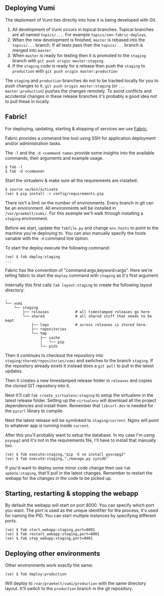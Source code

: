 Deploying Vumi
------------------

The deploment of Vumi ties directly into how it is being developed with Git.

  1.	All development of Vumi occurs in topical branches. Topical	branches 
      are all named `topics/...`. For example `topics/smn-fabric-deploys`.
  2. 	When the new development is finished, `master` is rebased into the
      `topics/...` branch. If all tests pass then the `topics/...` branch is 
      merged into `master`.
  3.  When `master` is ready for testing then it is promoted to the `staging`
      branch with `git push origin master:staging`.
  4.  If the `staging` code is ready for a release then push the `staging` to 
      `production` with `git push origin master:production`

The `staging` and `production` branches do not to be tracked locally for you to
push changes to it, `git push origin master:staging` (or `...
master:production`) pushes the changes remotely. To avoid conflicts and
accidental changes in these release branches it's probably a good idea *not*
to pull these in locally.

Fabric!
-------

For deploying, updating, starting & stopping of services we use [Fabric][fabric].

Fabric provides a command line tool using SSH for application deployment and/or
administration tasks.

The `-l` and the `-d <command name>` provide some insights into the available
commands, their arguments and example usage.

    $ fab -l
    $ fab -d <command> 

Start the virtualenv & make sure all the requirements are installed:

    $ source ve/bin/activate
    (ve) $ pip install -r config/requirements.pip

There isn't a limit on the number of environments. Every branch in git can be an
environment. All environments will be installed in `/var/praekelt/vumi/`.
For this example we'll walk through installing a `staging` environment.

Before we start, update the `fabfile.py` and change `env.hosts` to point to the
machine you're deploying to. You can also manually specify the hosts variable
with the `-H` command line option.

To start the deploy execute the following command:

    (ve) $ fab deploy:staging
    ...

Fabric has the convention of "command:args,keyword=args". Here we're telling
fabric to start the `deploy` command with `staging` as it's first argument.

Internally this first calls `fab layout:staging` to create the following 
layout directory:

    .
    └── vumi
        └── staging
            ├── releases            # all timestamped releases go here
            └── shared              # all shared stuff that needs to be kept
                ├── logs            # across releases is stored here.
                ├── repositories
                └── tmp
                    ├── cache
                    │   └── pip
                    └── pids

Then it continues to checkout the repository into 
`staging/shared/repositories/vumi` and switches to the branch `staging`. 
If the repository already exists it instead does a `git pull` to pull in the 
latest updates.

Then it creates a new timestamped release folder in `releases` and copies the 
cloned GIT repository into it.

Next it'll call `fab create_virtualenv:staging` to setup the virtualenv in the 
latest release folder. Setting up the `virtualenv` will download all the 
project dependencies and install them. Remember that `libcurl-dev` is needed 
for the `pycurl` library to compile.

Next the latest release will be symlinked to `staging/current`. Nginx will 
point to whatever app is running inside `current`.

After this you'll probably want to setup the database. In my case I'm using 
`psyopg2` and it's not in the requirements file, I'll have to install that 
manually too.

    (ve) $ fab execute:staging,"pip -E ve install pyscopg2"
    (ve) $ fab execute:staging,"./manage.py syncdb"

If you'd want to deploy some minor code change then use `fab update:staging`, 
that'll pull in the latest changes. Remember to restart the webapp for the 
changes in the code to be picked up.

Starting, restarting & stopping the webapp
------------------------------------------

By default the webapp will start on port 8000. You can specify which port you 
want. The port is used as the unique identifier for the process, it's used for 
naming the PID. You can start multiple instances by specifying different ports.

    (ve) $ fab start_webapp:staging,port=8001
    (ve) $ fab restart_webapp:staging,port=8001
    (ve) $ fab stop_webapp:staging,port=8001


Deploying other environments
----------------------------

Other environments work exactly the same:

    (ve) $ fab deploy:production

Will deploy to `/var/praekelt/vumi/production` with the same directory layout. 
It'll switch to the `production` branch in the git repository.

[fabric]: http://www.fabfile.org
